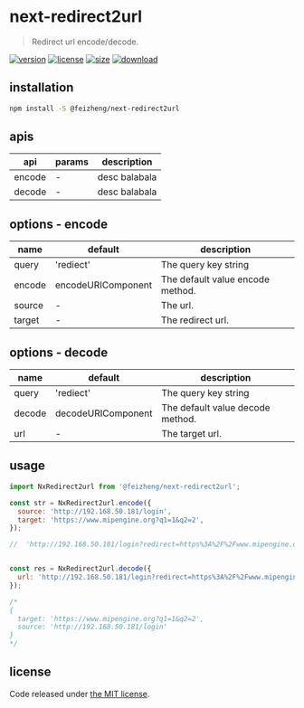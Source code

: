 # next-redirect2url
> Redirect url encode/decode.

[![version][version-image]][version-url]
[![license][license-image]][license-url]
[![size][size-image]][size-url]
[![download][download-image]][download-url]

## installation
```bash
npm install -S @feizheng/next-redirect2url
```

## apis
| api    | params | description   |
| ------ | ------ | ------------- |
| encode | -      | desc balabala |
| decode | -      | desc balabala |

## options - encode
| name   | default            | description                      |
| ------ | ------------------ | -------------------------------- |
| query  | 'rediect'          | The query key string             |
| encode | encodeURIComponent | The default value encode method. |
| source | -                  | The url.                         |
| target | -                  | The redirect url.                |


## options - decode

| name   | default            | description                      |
| ------ | ------------------ | -------------------------------- |
| query  | 'rediect'          | The query key string             |
| decode | decodeURIComponent | The default value decode method. |
| url    | -                  | The target url.                  |

## usage
```js
import NxRedirect2url from '@feizheng/next-redirect2url';

const str = NxRedirect2url.encode({
  source: 'http://192.168.50.181/login',
  target: 'https://www.mipengine.org?q1=1&q2=2',
});

//  'http://192.168.50.181/login?redirect=https%3A%2F%2Fwww.mipengine.org%3Fq1%3D1%26q2%3D2'


const res = NxRedirect2url.decode({
  url: 'http://192.168.50.181/login?redirect=https%3A%2F%2Fwww.mipengine.org%3Fq1%3D1%26q2%3D2',
});

/*
{
  target: 'https://www.mipengine.org?q1=1&q2=2',
  source: 'http://192.168.50.181/login'
}
*/
```

## license
Code released under [the MIT license](https://github.com/afeiship/next-redirect2url/blob/master/LICENSE.txt).

[version-image]: https://img.shields.io/npm/v/@feizheng/next-redirect2url
[version-url]: https://npmjs.org/package/@feizheng/next-redirect2url

[license-image]: https://img.shields.io/npm/l/@feizheng/next-redirect2url
[license-url]: https://github.com/afeiship/next-redirect2url/blob/master/LICENSE.txt

[size-image]: https://img.shields.io/bundlephobia/minzip/@feizheng/next-redirect2url
[size-url]: https://github.com/afeiship/next-redirect2url/blob/master/dist/next-redirect2url.min.js

[download-image]: https://img.shields.io/npm/dm/@feizheng/next-redirect2url
[download-url]: https://www.npmjs.com/package/@feizheng/next-redirect2url
